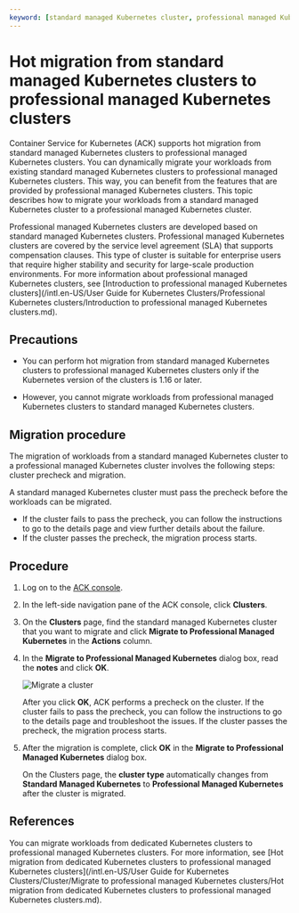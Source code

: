 ```yaml
---
keyword: [standard managed Kubernetes cluster, professional managed Kubernetes cluster, real-time migration, cluster upgrade]
---
```


# Hot migration from standard managed Kubernetes clusters to professional managed Kubernetes clusters

Container Service for Kubernetes \(ACK\) supports hot migration from standard managed Kubernetes clusters to professional managed Kubernetes clusters. You can dynamically migrate your workloads from existing standard managed Kubernetes clusters to professional managed Kubernetes clusters. This way, you can benefit from the features that are provided by professional managed Kubernetes clusters. This topic describes how to migrate your workloads from a standard managed Kubernetes cluster to a professional managed Kubernetes cluster.

Professional managed Kubernetes clusters are developed based on standard managed Kubernetes clusters. Professional managed Kubernetes clusters are covered by the service level agreement \(SLA\) that supports compensation clauses. This type of cluster is suitable for enterprise users that require higher stability and security for large-scale production environments. For more information about professional managed Kubernetes clusters, see [Introduction to professional managed Kubernetes clusters](/intl.en-US/User Guide for Kubernetes Clusters/Professional Kubernetes clusters/Introduction to professional managed Kubernetes clusters.md).

## Precautions

-   You can perform hot migration from standard managed Kubernetes clusters to professional managed Kubernetes clusters only if the Kubernetes version of the clusters is 1.16 or later.

-   However, you cannot migrate workloads from professional managed Kubernetes clusters to standard managed Kubernetes clusters.

## Migration procedure

The migration of workloads from a standard managed Kubernetes cluster to a professional managed Kubernetes cluster involves the following steps: cluster precheck and migration.

A standard managed Kubernetes cluster must pass the precheck before the workloads can be migrated.

-   If the cluster fails to pass the precheck, you can follow the instructions to go to the details page and view further details about the failure.
-   If the cluster passes the precheck, the migration process starts.

## Procedure

1.  Log on to the [ACK console](https://cs.console.aliyun.com).

2.  In the left-side navigation pane of the ACK console, click **Clusters**.

3.  On the **Clusters** page, find the standard managed Kubernetes cluster that you want to migrate and click **Migrate to Professional Managed Kubernetes** in the **Actions** column.

4.  In the **Migrate to Professional Managed Kubernetes** dialog box, read the **notes** and click **OK**.

    ![Migrate a cluster](https://static-aliyun-doc.oss-accelerate.aliyuncs.com/assets/img/en-US/4660278061/p201671.png)

    After you click **OK**, ACK performs a precheck on the cluster. If the cluster fails to pass the precheck, you can follow the instructions to go to the details page and troubleshoot the issues. If the cluster passes the precheck, the migration process starts.

5.  After the migration is complete, click **OK** in the **Migrate to Professional Managed Kubernetes** dialog box.

    On the Clusters page, the **cluster type** automatically changes from **Standard Managed Kubernetes** to **Professional Managed Kubernetes** after the cluster is migrated.


## References

You can migrate workloads from dedicated Kubernetes clusters to professional managed Kubernetes clusters. For more information, see [Hot migration from dedicated Kubernetes clusters to professional managed Kubernetes clusters](/intl.en-US/User Guide for Kubernetes Clusters/Cluster/Migrate to professional managed Kubernetes clusters/Hot migration from dedicated Kubernetes clusters to professional managed Kubernetes clusters.md).

